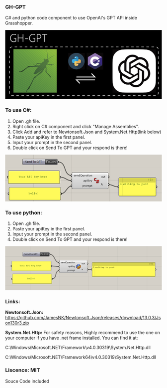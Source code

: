 ### GH-GPT

C# and python code component to use OpenAI's GPT API inside Grasshopper.

![1687752466367](image/README/1687752466367.png)

### **To use C#:**

1. Open .gh file.
2. Right click on C# component and click "Manage Assemblies".
3. Click Add and refer to Newtonsoft.Json and System.Net.Http(link below)
4. Paste your apiKey in the first panel.
5. Input your prompt in the second panel.
6. Double click on Send To GPT and your respond is there!

![1687747617309](image/README/1687747617309.png)

### To use python:

1. Open .gh file.
2. Paste your apiKey in the first panel.
3. Input your prompt in the second panel.
4. Double click on Send To GPT and your respond is there!

![1687750779026](image/README/1687750779026.png)

### Links:

**Newtonsoft.Json:** https://github.com/JamesNK/Newtonsoft.Json/releases/download/13.0.3/Json130r3.zip

**System.Net.Http:** For safety reasons, Highly recommend to use the one on your computer if you have .net frame installed. You can find it at:

C:\Windows\Microsoft.NET\Framework\v4.0.30319\System.Net.Http.dll

C:\Windows\Microsoft.NET\Framework64\v4.0.30319\System.Net.Http.dll

### Liscence: MIT

Souce Code included
